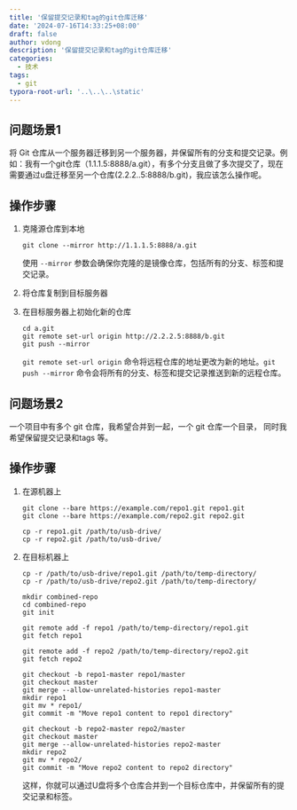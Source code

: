 ```yaml
---
title: '保留提交记录和tag的git仓库迁移'
date: '2024-07-16T14:33:25+08:00'
draft: false
author: vdong
description: '保留提交记录和tag的git仓库迁移'
categories:
  - 技术
tags:
  - git
typora-root-url: '..\..\..\static'
---
```




## 问题场景1

将 Git 仓库从一个服务器迁移到另一个服务器，并保留所有的分支和提交记录。例如：我有一个git仓库（1.1.1.5:8888/a.git），有多个分支且做了多次提交了，现在需要通过u盘迁移至另一个仓库(2.2.2..5:8888/b.git)，我应该怎么操作呢。

## 操作步骤

1. 克隆源仓库到本地

   ```git
   git clone --mirror http://1.1.1.5:8888/a.git
   ```

   使用 `--mirror` 参数会确保你克隆的是镜像仓库，包括所有的分支、标签和提交记录。

2. 将仓库复制到目标服务器

3. 在目标服务器上初始化新的仓库

   ```git
   cd a.git
   git remote set-url origin http://2.2.2.5:8888/b.git
   git push --mirror
   ```

   `git remote set-url origin` 命令将远程仓库的地址更改为新的地址。`git push --mirror` 命令会将所有的分支、标签和提交记录推送到新的远程仓库。

## 问题场景2

一个项目中有多个 git 仓库，我希望合并到一起，一个 git 仓库一个目录， 同时我希望保留提交记录和tags 等。

## 操作步骤

1. 在源机器上

   ```git
   git clone --bare https://example.com/repo1.git repo1.git
   git clone --bare https://example.com/repo2.git repo2.git
   
   cp -r repo1.git /path/to/usb-drive/
   cp -r repo2.git /path/to/usb-drive/
   ```

2. 在目标机器上

   ```git
   cp -r /path/to/usb-drive/repo1.git /path/to/temp-directory/
   cp -r /path/to/usb-drive/repo2.git /path/to/temp-directory/
   
   mkdir combined-repo
   cd combined-repo
   git init
   
   git remote add -f repo1 /path/to/temp-directory/repo1.git
   git fetch repo1
   
   git remote add -f repo2 /path/to/temp-directory/repo2.git
   git fetch repo2
   
   git checkout -b repo1-master repo1/master
   git checkout master
   git merge --allow-unrelated-histories repo1-master
   mkdir repo1
   git mv * repo1/
   git commit -m "Move repo1 content to repo1 directory"
   
   git checkout -b repo2-master repo2/master
   git checkout master
   git merge --allow-unrelated-histories repo2-master
   mkdir repo2
   git mv * repo2/
   git commit -m "Move repo2 content to repo2 directory"
   ```

   这样，你就可以通过U盘将多个仓库合并到一个目标仓库中，并保留所有的提交记录和标签。

